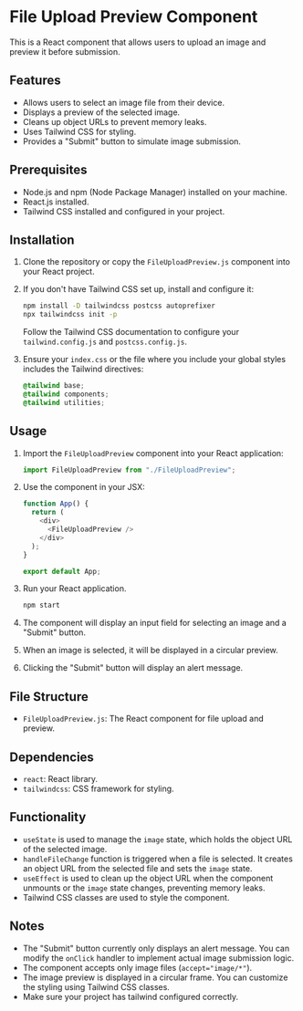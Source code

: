 # File Upload Preview Component

This is a React component that allows users to upload an image and preview it before submission.

## Features

-   Allows users to select an image file from their device.
-   Displays a preview of the selected image.
-   Cleans up object URLs to prevent memory leaks.
-   Uses Tailwind CSS for styling.
-   Provides a "Submit" button to simulate image submission.

## Prerequisites

-   Node.js and npm (Node Package Manager) installed on your machine.
-   React.js installed.
-   Tailwind CSS installed and configured in your project.

## Installation

1.  Clone the repository or copy the `FileUploadPreview.js` component into your React project.

2.  If you don't have Tailwind CSS set up, install and configure it:

    ```bash
    npm install -D tailwindcss postcss autoprefixer
    npx tailwindcss init -p
    ```

    Follow the Tailwind CSS documentation to configure your `tailwind.config.js` and `postcss.config.js`.

3.  Ensure your `index.css` or the file where you include your global styles includes the Tailwind directives:

    ```css
    @tailwind base;
    @tailwind components;
    @tailwind utilities;
    ```

## Usage

1.  Import the `FileUploadPreview` component into your React application:

    ```javascript
    import FileUploadPreview from "./FileUploadPreview";
    ```

2.  Use the component in your JSX:

    ```javascript
    function App() {
      return (
        <div>
          <FileUploadPreview />
        </div>
      );
    }

    export default App;
    ```

3.  Run your React application.

    ```bash
    npm start
    ```

4.  The component will display an input field for selecting an image and a "Submit" button.

5.  When an image is selected, it will be displayed in a circular preview.

6.  Clicking the "Submit" button will display an alert message.

## File Structure

-   `FileUploadPreview.js`: The React component for file upload and preview.

## Dependencies

-   `react`: React library.
-   `tailwindcss`: CSS framework for styling.

## Functionality

-   `useState` is used to manage the `image` state, which holds the object URL of the selected image.
-   `handleFileChange` function is triggered when a file is selected. It creates an object URL from the selected file and sets the `image` state.
-   `useEffect` is used to clean up the object URL when the component unmounts or the `image` state changes, preventing memory leaks.
-   Tailwind CSS classes are used to style the component.

## Notes

-   The "Submit" button currently only displays an alert message. You can modify the `onClick` handler to implement actual image submission logic.
-   The component accepts only image files (`accept="image/*"`).
-   The image preview is displayed in a circular frame. You can customize the styling using Tailwind CSS classes.
-   Make sure your project has tailwind configured correctly.

